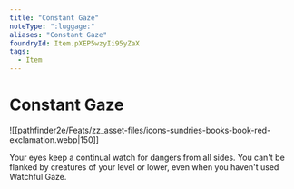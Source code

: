 ```yaml
---
title: "Constant Gaze"
noteType: ":luggage:"
aliases: "Constant Gaze"
foundryId: Item.pXEP5wzyIi95yZaX
tags:
  - Item
---
```


# Constant Gaze
![[pathfinder2e/Feats/zz_asset-files/icons-sundries-books-book-red-exclamation.webp|150]]

Your eyes keep a continual watch for dangers from all sides. You can't be flanked by creatures of your level or lower, even when you haven't used Watchful Gaze.
